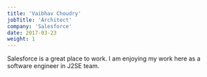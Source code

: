 ```yaml
---
title: 'Vaibhav Choudry'
jobTitle: 'Architect'
company: 'Salesforce'
date: 2017-03-23
weight: 1
---
```


Salesforce is a great place to work. I am enjoying my work here as a software engineer in J2SE team.